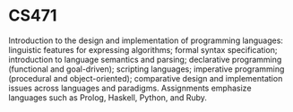 # CS471
Introduction to the design and implementation of programming languages: linguistic features for expressing algorithms; formal syntax specification; introduction to language semantics and parsing; declarative programming (functional and goal-driven); scripting languages; imperative programming (procedural and object-oriented); comparative design and implementation issues across languages and paradigms. Assignments emphasize languages such as Prolog, Haskell, Python, and Ruby.
